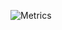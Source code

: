 ![Metrics](https://metrics.lecoq.io/Ashutoshcoder?template=classic&languages=1&stars=1&pagespeed=1&languages.limit=8&languages.sections=most-used&languages.colors=github&languages.threshold=0%25&languages.indepth=false&languages.categories=markup%2C%20programming&languages.recent.categories=markup%2C%20programming&languages.recent.load=300&languages.recent.days=14&stars.limit=4&pagespeed.url=ashutoshkumar.me&pagespeed.detailed=false&pagespeed.screenshot=false&config.timezone=Asia%2FKolkata)
